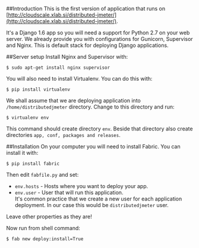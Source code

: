 ##Introduction
This is the first version of application that runs on [http://cloudscale.xlab.si/distributed-jmeter/](http://cloudscale.xlab.si/distributed-jmeter/). 

It's a Django 1.6 app so you will need a support for Python 2.7 on your web server. We already provide you with configurations for Gunicorn, Supervisor and Nginx. This is default stack for deploying Django applications.

##Server setup
Install Nginx and Supervisor with:

```
$ sudo apt-get install nginx supervisor
```

You will also need to install Virtualenv. You can do this with:

```
$ pip install virtualenv
```

We shall assume that we are deploying application into `/home/distributedjmeter` directory. Change to this directory and run:

```
$ virtualenv env
```

This command should create directory `env`. Beside that directory also create directories `app, conf, packages and releases`. 

##Installation
On your computer you will need to install Fabric. You can install it with:

```
$ pip install fabric
```

Then edit `fabfile.py` and set:

* `env.hosts` - Hosts where you want to deploy your app.
* `env.user` - User that will run this application.<br />
It's common practice that we create a new user for each application deployment. In our case this would be `distributedjmeter` user.

Leave other properties as they are!

Now run from shell command:

```
$ fab new deploy:install=True
```
